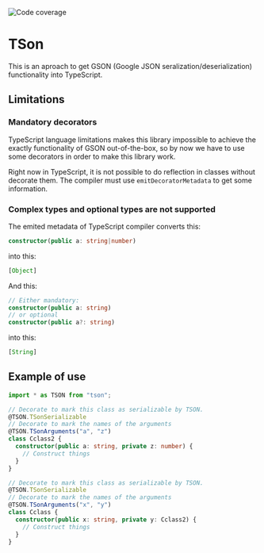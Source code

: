![Code coverage](https://img.shields.io/codecov/c/github/lilezek/tson/master.svg)

# TSon

This is an aproach to get GSON (Google JSON seralization/deserialization) functionality into TypeScript.

## Limitations

### Mandatory decorators

TypeScript language limitations makes this library impossible to achieve the exactly functionality of GSON out-of-the-box, 
so by now we have to use some decorators in order to make this library work. 

Right now in TypeScript, it is not possible to do reflection in classes without decorate them. The compiler must use
`emitDecoratorMetadata` to get some information.

### Complex types and optional types are not supported

The emited metadata of TypeScript compiler converts this:

```typescript
constructor(public a: string|number)
```

into this:

```typescript
[Object]
```

And this:

```typescript
// Either mandatory:
constructor(public a: string)
// or optional
constructor(public a?: string)
```

into this:

```typescript
[String]
```

## Example of use

```typescript
import * as TSON from "tson";

// Decorate to mark this class as serializable by TSON.
@TSON.TSonSerializable
// Decorate to mark the names of the arguments 
@TSON.TSonArguments("a", "z")
class Cclass2 {
  constructor(public a: string, private z: number) {
    // Construct things
  }
}

// Decorate to mark this class as serializable by TSON.
@TSON.TSonSerializable
// Decorate to mark the names of the arguments 
@TSON.TSonArguments("x", "y")
class Cclass {
  constructor(public x: string, private y: Cclass2) {
    // Construct things
  }
}
```